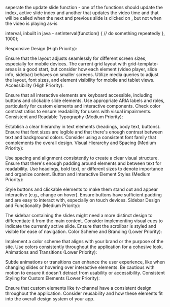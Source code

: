 seperate the update slide function - one of the functions should update the index, active slide index 
and another that updates the video time and that will be called when the next and previous slide is clicked on , but not when the video is playing as-is 


interval, inbuilt in java - setInterval(function() {
  // do something repeatedly
}, 1000);



Responsive Design (High Priority):

Ensure that the layout adjusts seamlessly for different screen sizes, especially for mobile devices.
The current grid layout with grid-template-areas is a good start, but consider how each element (video player, slide info, sidebar) behaves on smaller screens.
Utilize media queries to adjust the layout, font sizes, and element visibility for mobile and tablet views.
Accessibility (High Priority):

Ensure that all interactive elements are keyboard accessible, including buttons and clickable slide elements.
Use appropriate ARIA labels and roles, particularly for custom elements and interactive components.
Check color contrast ratios to ensure readability for users with visual impairments.
Consistent and Readable Typography (Medium Priority):

Establish a clear hierarchy in text elements (headings, body text, buttons).
Ensure that font sizes are legible and that there's enough contrast between text and background colors.
Consider using a consistent font family that complements the overall design.
Visual Hierarchy and Spacing (Medium Priority):

Use spacing and alignment consistently to create a clear visual structure.
Ensure that there's enough padding around elements and between text for readability.
Use headings, bold text, or different sizes to denote importance and organize content.
Button and Interactive Element Styles (Medium Priority):

Style buttons and clickable elements to make them stand out and appear interactive (e.g., change on hover).
Ensure buttons have sufficient padding and are easy to interact with, especially on touch devices.
Sidebar Design and Functionality (Medium Priority):

The sidebar containing the slides might need a more distinct design to differentiate it from the main content.
Consider implementing visual cues to indicate the currently active slide.
Ensure that the scrollbar is styled and visible for ease of navigation.
Color Scheme and Branding (Lower Priority):

Implement a color scheme that aligns with your brand or the purpose of the site.
Use colors consistently throughout the application for a cohesive look.
Animations and Transitions (Lower Priority):

Subtle animations or transitions can enhance the user experience, like when changing slides or hovering over interactive elements.
Be cautious with motion to ensure it doesn't detract from usability or accessibility.
Consistent Styling for Custom Elements (Lower Priority):

Ensure that custom elements like tv-channel have a consistent design throughout the application.
Consider reusability and how these elements fit into the overall design system of your app.